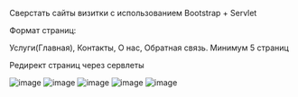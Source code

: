 Сверстать сайты визитки с использованием Bootstrap + Servlet

Формат страниц:

Услуги(Главная),
Контакты,
О нас,
Обратная связь.
Минимум 5 страниц

Редирект страниц через сервлеты



![image](https://github.com/DubitskiyKirill/Laboratorywork7/assets/125906191/223c9810-444a-4ab7-ae3f-76110bfed16a)
![image](https://github.com/DubitskiyKirill/Laboratorywork7/assets/125906191/097a85fe-fb9b-4898-85e4-071233179f21)
![image](https://github.com/DubitskiyKirill/Laboratorywork7/assets/125906191/3d378873-1a31-49b3-a39f-80b5bc69b8e7)
![image](https://github.com/DubitskiyKirill/Laboratorywork7/assets/125906191/fb8d92cc-fc10-4c36-b5d4-89b3f0f24371)
![image](https://github.com/DubitskiyKirill/Laboratorywork7/assets/125906191/73b89af9-23ab-4231-9a4f-8e19cb8f9959)
